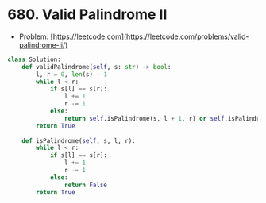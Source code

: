 # 680. Valid Palindrome II

- Problem: [https://leetcode.com](https://leetcode.com/problems/valid-palindrome-ii/)

```python
class Solution:
    def validPalindrome(self, s: str) -> bool:
        l, r = 0, len(s) - 1
        while l < r:
            if s[l] == s[r]:
                l += 1
                r -= 1
            else:
                return self.isPalindrome(s, l + 1, r) or self.isPalindrome(s, l, r - 1)
        return True
    
    def isPalindrome(self, s, l, r):
        while l < r:
            if s[l] == s[r]:
                l += 1
                r -= 1
            else:
                return False
        return True
```